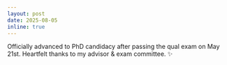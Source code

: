 ```yaml
---
layout: post
date: 2025-08-05
inline: true
---
```


Officially advanced to PhD candidacy after passing the qual exam on May 21st. Heartfelt thanks to my advisor & exam committee. :sparkles:

